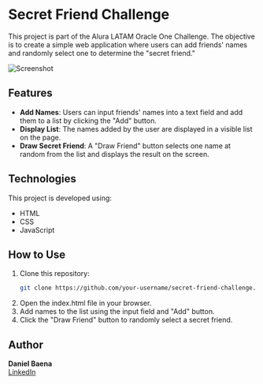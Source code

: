 # Secret Friend Challenge

This project is part of the Alura LATAM Oracle One Challenge. The objective is to create a simple web application where users can add friends' names and randomly select one to determine the "secret friend."

![Screenshot](https://github.com/user-attachments/assets/fd665a2a-6ef0-42d2-8c59-80e9ad7abdcd)

## Features

- **Add Names**: Users can input friends' names into a text field and add them to a list by clicking the "Add" button.
- **Display List**: The names added by the user are displayed in a visible list on the page.
- **Draw Secret Friend**: A "Draw Friend" button selects one name at random from the list and displays the result on the screen.

## Technologies

This project is developed using:

- HTML
- CSS
- JavaScript

## How to Use

1. Clone this repository:
   ```bash
   git clone https://github.com/your-username/secret-friend-challenge.git
2. Open the index.html file in your browser.
3. Add names to the list using the input field and "Add" button.
4. Click the "Draw Friend" button to randomly select a secret friend.


## Author
**Daniel Baena**  
  [LinkedIn](https://www.linkedin.com/in/gerardo-daniel-ramirez-baena-4069a8322/)
